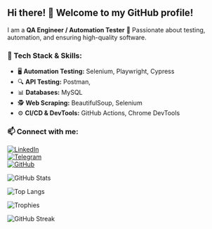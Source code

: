 ## Hi there! 👋 Welcome to my GitHub profile!  

I am a **QA Engineer / Automation Tester** 🚀 Passionate about testing, automation, and ensuring high-quality software.  

### 🔧 Tech Stack & Skills:  
- 🖥 **Automation Testing:** Selenium, Playwright, Cypress  
- 🔍 **API Testing:** Postman,  
- 📊 **Databases:** MySQL  
- 🕵️ **Web Scraping:** BeautifulSoup, Selenium  
- ⚙ **CI/CD & DevTools:** GitHub Actions, Chrome DevTools  

### 📫 Connect with me:  
[![LinkedIn](https://img.shields.io/badge/LinkedIn-blue?style=for-the-badge&logo=linkedin)](https://linkedin.com/in/artur-drubetskoy-1a4106290)  
[![Telegram](https://img.shields.io/badge/Telegram-26A5E4?style=for-the-badge&logo=telegram)](https://t.me/Artur_dru)  
[![GitHub](https://img.shields.io/badge/GitHub-000?style=for-the-badge&logo=github)](https://github.com/WesafEnginer)  


![GitHub Stats](https://github-readme-stats-git-masterrstaa-rickstaa.vercel.app/api?username=WesafEnginer&show_icons=true&theme=dark)

![Top Langs](https://github-readme-stats-git-masterrstaa-rickstaa.vercel.app/api/top-langs/?username=WesafEnginer&layout=compact&theme=dark)


![Trophies](https://github-profile-trophy.vercel.app/?username=WesafEnginer&theme=darkhub)

![GitHub Streak](https://streak-stats.demolab.com/?user=WesafEnginer&theme=dark)

